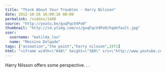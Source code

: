 ```yaml
---
title: "Think About Your Troubles - Harry Nilsson"
date: 2012-10-26 16:09:16 00:00
permalink: /videos/1440
source: "http://youtu.be/guqFqcV4Po0"
thumbnail: "http://i4.ytimg.com/vi/guqFqcV4Po0/hqdefault.jpg"
user:
  username: "matilda_lou"
  name: "Messina Delgado"
tags: ["animation","the point","harry nilsson",1971]
html: "<iframe width=\"640\" height=\"360\" src=\"http://www.youtube.com/embed/guqFqcV4Po0?wmode=transparent&fs=1&feature=oembed\" frameborder=\"0\" allowfullscreen></iframe>"
---
```


Harry Nilsson offers some perspective. . .